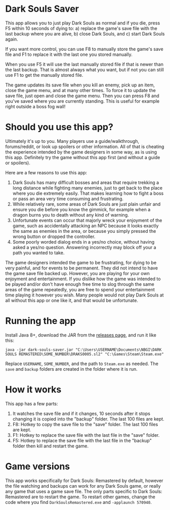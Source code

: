 # Dark Souls Saver

This app allows you to just play Dark Souls as normal and if you die, press F5 within 10 seconds of dying to:
a) replace the game's save file with the last backup where you are alive,
b) close Dark Souls, and
c) start Dark Souls again.

If you want more control, you can use F8 to manually store the game's save file and F1 to replace it with the last one you stored manually.

When you use F5 it will use the last manually stored file if that is newer than the last backup. That is almost always what you want, but if not you can still use F1 to get the manually stored file.

The game updates its save file when you kill an enemy, pick up an item, close the game menu, and at many other times. To force it to update the save file, just open and close the game menu. Then you can press F8 and you've saved where you are currently standing. This is useful for example right outside a boss fog wall!

# Should you use this app?

Ultimately it's up to you. Many players use a guide/walkthrough, forums/reddit, or look up spoilers or other information. All of that is cheating the experience intended by the game designers in some way, as is using this app. Definitely try the game without this app first (and without a guide or spoilers).

Here are a few reasons to use this app:

1) Dark Souls has many difficult bosses and areas that require trekking a long distance while fighting many enemies, just to get back to the place where you die extremely easily. That makes learning how to fight a boss or pass an area very time consuming and frustrating.
2) While relatively rare, some areas of Dark Souls are just plain unfair and ensure you die before you know the gimmick, for example when a dragon burns you to death without any kind of warning.
3) Unfortunate events can occur that majorly wreck your enjoyment of the game, such as accidentally attacking an NPC because it looks exactly the same as enemies in the area, or because you simply pressed the wrong button or dropped the controller.
4) Some poorly worded dialog ends in a yes/no choice, without having asked a yes/no question. Answering incorrectly may block off your a path you wanted to take.

The game designers intended the game to be frustrating, for dying to be very painful, and for events to be permanent. They did not intend to have the game save file backed up. However, you are playing for your own enjoyment and entertainment. If you dislike how the game was intended to be played and/or don't have enough free time to slog through the same areas of the game repeatedly, you are free to spend your entertainment time playing it however you wish. Many people would not play Dark Souls at all without this app or one like it, and that would be unfortunate.

# Running the app

Install Java 8+, download the JAR from the [releases page](https://github.com/EsotericSoftware/dark-souls-saver/releases), and run it like this:

```
java -jar dark-souls-saver.jar "C:\Users\USERNAME\Documents\NBGI\DARK SOULS REMASTERED\SOME_NUMBER\DRAKS0005.sl2" "C:\Games\Steam\Steam.exe"
```

Replace `USERNAME`, `SOME_NUMBER`, and the path to `Steam.exe` as needed. The `save` and `backup` folders are created in the folder where it is run.

# How it works

This app has a few parts:

1) It watches the save file and if it changes, 10 seconds after it stops changing it is copied into the "backup" folder. The last 100 files are kept.
2) F8: Hotkey to copy the save file to the "save" folder. The last 100 files are kept.
3) F1: Hotkey to replace the save file with the last file in the "save" folder.
4) F5: Hotkey to replace the save file with the last file in the "backup" folder then kill and restart the game.

# Game versions

This app works specifically for Dark Souls: Remastered by default, however the file watching and backups can work for any Dark Souls game, or really any game that uses a game save file. The only parts specific to Dark Souls: Remastered are to restart the game. To restart other games, change the code where you find `DarkSoulsRemastered.exe` and `-applaunch 570940`.
